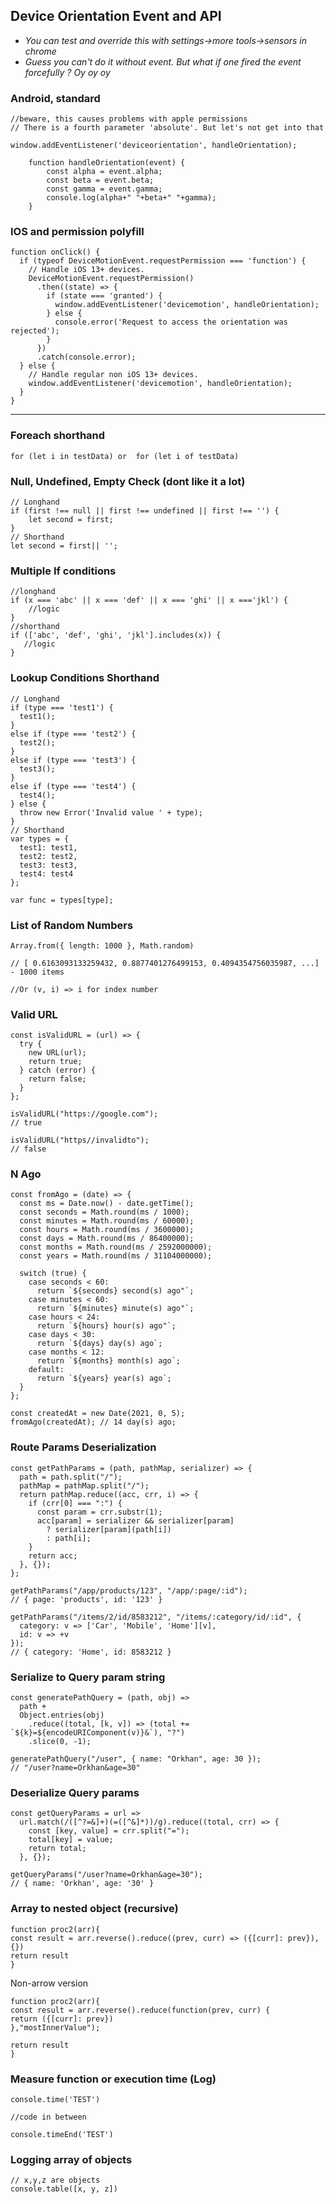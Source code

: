 
## Device Orientation Event and API
- *You can test and override this with settings->more tools->sensors in chrome*
- *Guess you can't do it without event. But what if one fired the event forcefully ? Oy oy oy*
### Android, standard
```
//beware, this causes problems with apple permissions
// There is a fourth parameter 'absolute'. But let's not get into that

window.addEventListener('deviceorientation', handleOrientation);

    function handleOrientation(event) {
        const alpha = event.alpha;
        const beta = event.beta;
        const gamma = event.gamma;
        console.log(alpha+" "+beta+" "+gamma);
    }
```

### IOS and permission polyfill
```
function onClick() {
  if (typeof DeviceMotionEvent.requestPermission === 'function') {
    // Handle iOS 13+ devices.
    DeviceMotionEvent.requestPermission()
      .then((state) => {
        if (state === 'granted') {
          window.addEventListener('devicemotion', handleOrientation);
        } else {
          console.error('Request to access the orientation was rejected');
        }
      })
      .catch(console.error);
  } else {
    // Handle regular non iOS 13+ devices.
    window.addEventListener('devicemotion', handleOrientation);
  }
}
```
---
### Foreach shorthand

```
for (let i in testData) or  for (let i of testData)
```


### Null, Undefined, Empty Check (dont like it a lot)
```
// Longhand
if (first !== null || first !== undefined || first !== '') {
    let second = first;
}
// Shorthand
let second = first|| '';
```

### Multiple If conditions
```
//longhand
if (x === 'abc' || x === 'def' || x === 'ghi' || x ==='jkl') {
    //logic
}
//shorthand
if (['abc', 'def', 'ghi', 'jkl'].includes(x)) {
   //logic
}
```

### Lookup Conditions Shorthand
```
// Longhand
if (type === 'test1') {
  test1();
}
else if (type === 'test2') {
  test2();
}
else if (type === 'test3') {
  test3();
}
else if (type === 'test4') {
  test4();
} else {
  throw new Error('Invalid value ' + type);
}
// Shorthand
var types = {
  test1: test1,
  test2: test2,
  test3: test3,
  test4: test4
};

var func = types[type];
```

### List of Random Numbers
```
Array.from({ length: 1000 }, Math.random)

// [ 0.6163093133259432, 0.8877401276499153, 0.4094354756035987, ...] - 1000 items

//Or (v, i) => i for index number
```



### Valid URL
```
const isValidURL = (url) => {
  try {
    new URL(url);
    return true;
  } catch (error) {
    return false;
  }
};

isValidURL("https://google.com");
// true

isValidURL("https//invalidto");
// false

```

### N Ago
```
const fromAgo = (date) => {
  const ms = Date.now() - date.getTime();
  const seconds = Math.round(ms / 1000);
  const minutes = Math.round(ms / 60000);
  const hours = Math.round(ms / 3600000);
  const days = Math.round(ms / 86400000);
  const months = Math.round(ms / 2592000000);
  const years = Math.round(ms / 31104000000);

  switch (true) {
    case seconds < 60:
      return `${seconds} second(s) ago"`;
    case minutes < 60:
      return `${minutes} minute(s) ago"`;
    case hours < 24:
      return `${hours} hour(s) ago"`;
    case days < 30:
      return `${days} day(s) ago`;
    case months < 12:
      return `${months} month(s) ago`;
    default:
      return `${years} year(s) ago`;
  }
};

const createdAt = new Date(2021, 0, 5);
fromAgo(createdAt); // 14 day(s) ago;
```


### Route Params Deserialization
```
const getPathParams = (path, pathMap, serializer) => {
  path = path.split("/");
  pathMap = pathMap.split("/");
  return pathMap.reduce((acc, crr, i) => {
    if (crr[0] === ":") {
      const param = crr.substr(1);
      acc[param] = serializer && serializer[param]
        ? serializer[param](path[i])
        : path[i];
    }
    return acc;
  }, {});
};

getPathParams("/app/products/123", "/app/:page/:id");
// { page: 'products', id: '123' }

getPathParams("/items/2/id/8583212", "/items/:category/id/:id", {
  category: v => ['Car', 'Mobile', 'Home'][v],
  id: v => +v
});
// { category: 'Home', id: 8583212 }
```


### Serialize to Query param string
```
const generatePathQuery = (path, obj) =>
  path +
  Object.entries(obj)
    .reduce((total, [k, v]) => (total += `${k}=${encodeURIComponent(v)}&`), "?")
    .slice(0, -1);

generatePathQuery("/user", { name: "Orkhan", age: 30 }); 
// "/user?name=Orkhan&age=30"

```

### Deserialize Query params
```
const getQueryParams = url =>
  url.match(/([^?=&]+)(=([^&]*))/g).reduce((total, crr) => {
    const [key, value] = crr.split("=");
    total[key] = value;
    return total;
  }, {});

getQueryParams("/user?name=Orkhan&age=30");
// { name: 'Orkhan', age: '30' }
```


### Array to nested object (recursive)
```
function proc2(arr){
const result = arr.reverse().reduce((prev, curr) => ({[curr]: prev}), {})
return result
}
```
Non-arrow version
```
function proc2(arr){
const result = arr.reverse().reduce(function(prev, curr) {
return ({[curr]: prev})
},"mostInnerValue");

return result
}
```

### Measure function or execution time (Log)
```
console.time('TEST')

//code in between

console.timeEnd('TEST')
```

### Logging array of objects
```
// x,y,z are objects
console.table([x, y, z])
```

